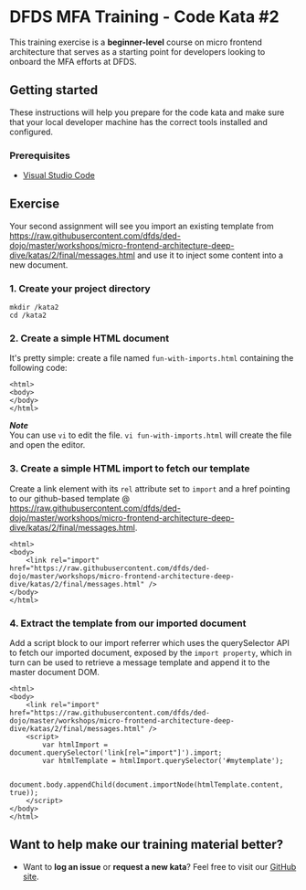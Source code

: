 DFDS MFA Training - Code Kata #2
======================================

This training exercise is a **beginner-level** course on micro frontend architecture that serves as a starting point for developers looking to onboard the MFA efforts at DFDS.


## Getting started

These instructions will help you prepare for the code kata and make sure that your local developer machine has the correct tools installed and configured.


### Prerequisites

* [Visual Studio Code](https://code.visualstudio.com/download)


## Exercise

Your second assignment will see you import an existing template from https://raw.githubusercontent.com/dfds/ded-dojo/master/workshops/micro-frontend-architecture-deep-dive/katas/2/final/messages.html and use it to inject some content into a new document.


### 1. Create your project directory
`mkdir /kata2`<br/>
`cd /kata2`


### 2. Create a simple HTML document
It's pretty simple: create a file named `fun-with-imports.html` containing the following code:

```
<html>
<body>
</body>
</html>
```

***Note*** <br/>
You can use `vi` to edit the file. `vi fun-with-imports.html` will create the file and open the editor.


### 3. Create a simple HTML import to fetch our template
Create a link element with its `rel` attribute set to `import` and a href pointing to our github-based template @ https://raw.githubusercontent.com/dfds/ded-dojo/master/workshops/micro-frontend-architecture-deep-dive/katas/2/final/messages.html. 

```
<html>
<body>
    <link rel="import" href="https://raw.githubusercontent.com/dfds/ded-dojo/master/workshops/micro-frontend-architecture-deep-dive/katas/2/final/messages.html" />
</body>
</html>
```


### 4. Extract the template from our imported document
Add a script block to our import referrer which uses the querySelector API to fetch our imported document, exposed by the `import property`, which in turn can be used to retrieve a message template and append it to the master document DOM.

```
<html>
<body>
    <link rel="import" href="https://raw.githubusercontent.com/dfds/ded-dojo/master/workshops/micro-frontend-architecture-deep-dive/katas/2/final/messages.html" />
    <script>      
        var htmlImport = document.querySelector('link[rel="import"]').import;
        var htmlTemplate = htmlImport.querySelector('#mytemplate');

        document.body.appendChild(document.importNode(htmlTemplate.content, true));
    </script>
</body>
</html>
```

## Want to help make our training material better?

 * Want to **log an issue** or **request a new kata**? Feel free to visit our [GitHub site](https://github.com/dfds/ded-dojo/issues).
 